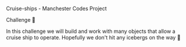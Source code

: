 Cruise-ships - Manchester Codes Project

Challenge 🚢


In this challenge we will build and work with many objects that allow a cruise ship to operate. Hopefully we don't hit any icebergs on the way 👀